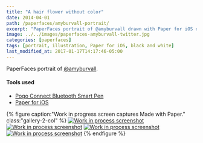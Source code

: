 ```yaml
---
title: "A hair flower without color"
date: 2014-04-01
path: /paperfaces/amyburvall-portrait/
excerpt: "PaperFaces portrait of @amyburvall drawn with Paper for iOS on an iPad."
image: ../../images/paperfaces-amyburvall-twitter.jpg
categories: [paperfaces]
tags: [portrait, illustration, Paper for iOS, black and white]
last_modified_at: 2017-01-17T14:17:46-05:00
---
```


PaperFaces portrait of [@amyburvall](https://twitter.com/amyburvall).

#### Tools used

- [Pogo Connect Bluetooth Smart Pen](https://www.amazon.com/gp/product/B009K448L4/ref=as_li_ss_tl?ie=UTF8&camp=1789&creative=390957&creativeASIN=B009K448L4&linkCode=as2&tag=mademist-20)
- [Paper for iOS](https://paper.bywetransfer.com/)

{% figure caption:"Work in progress screen captures Made with Paper." class:"gallery-2-col" %}
[![Work in process screenshot](../../images/paperfaces-amyburvall-process-1-600.jpg)](../../images/paperfaces-amyburvall-process-1-lg.jpg)
[![Work in process screenshot](../../images/paperfaces-amyburvall-process-2-600.jpg)](../../images/paperfaces-amyburvall-process-2-lg.jpg)
[![Work in process screenshot](../../images/paperfaces-amyburvall-process-3-600.jpg)](../../images/paperfaces-amyburvall-process-3-lg.jpg)
[![Work in process screenshot](../../images/paperfaces-amyburvall-process-4-600.jpg)](../../images/paperfaces-amyburvall-process-4-lg.jpg)
{% endfigure %}
